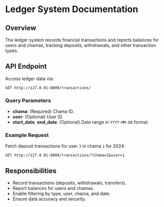 # Ledger System Documentation

## Overview
The ledger system records financial transactions and reports balances for users and chamas, tracking deposits, withdrawals, and other transaction types.

## API Endpoint
Access ledger data via:

```
GET http://127.0.01:8000/transactions/
```

### Query Parameters
- **chama**: (Required) Chama ID.
- **user**: (Optional) User ID.
- **start_date**, **end_date**: (Optional) Date range in `YYYY-MM-DD` format.

### Example Request
Fetch deposit transactions for user `3` in chama `1` for 2024:
```
GET http://127.0.01:8000/transactions/?chama=1&user=1
```

## Responsibilities
- Record transactions (deposits, withdrawals, transfers).
- Report balances for users and chamas.
- Enable filtering by type, user, chama, and date.
- Ensure data accuracy and security.
